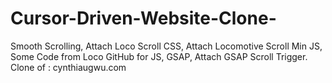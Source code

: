 # Cursor-Driven-Website-Clone-
Smooth Scrolling,   Attach Loco Scroll CSS,  Attach Locomotive Scroll Min JS,  Some Code from Loco GitHub for JS,   GSAP,   Attach GSAP Scroll Trigger.         Clone of : cynthiaugwu.com
